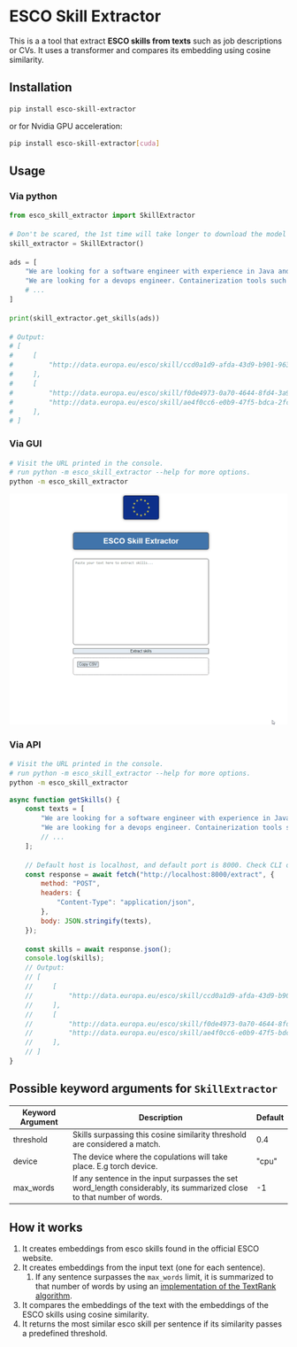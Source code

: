# ESCO Skill Extractor

This is a a tool that extract **ESCO skills from texts** such as job descriptions or CVs. It uses a transformer and compares its embedding using cosine similarity.

## Installation

```bash
pip install esco-skill-extractor
```

or for Nvidia GPU acceleration:

```bash
pip install esco-skill-extractor[cuda]
```

## Usage

### Via python

```python
from esco_skill_extractor import SkillExtractor

# Don't be scared, the 1st time will take longer to download the model and create the embeddings.
skill_extractor = SkillExtractor()

ads = [
    "We are looking for a software engineer with experience in Java and Python.",
    "We are looking for a devops engineer. Containerization tools such as Docker is a must. AWS is a plus."
    # ...
]

print(skill_extractor.get_skills(ads))

# Output:
# [
#     [
#         "http://data.europa.eu/esco/skill/ccd0a1d9-afda-43d9-b901-96344886e14d"
#     ],
#     [
#         "http://data.europa.eu/esco/skill/f0de4973-0a70-4644-8fd4-3a97080476f4",
#         "http://data.europa.eu/esco/skill/ae4f0cc6-e0b9-47f5-bdca-2fc2e6316dce",
#     ],
# ]
```

### Via GUI

```bash
# Visit the URL printed in the console.
# run python -m esco_skill_extractor --help for more options.
python -m esco_skill_extractor 
```

<img src="docs/gui.gif">

### Via API

```bash
# Visit the URL printed in the console.
# run python -m esco_skill_extractor --help for more options.
python -m esco_skill_extractor 
```

```js
async function getSkills() {
    const texts = [
        "We are looking for a software engineer with experience in Java and Python.",
        "We are looking for a devops engineer. Containerization tools such as Docker is a must. AWS is a plus."
        // ...
    ];

    // Default host is localhost, and default port is 8000. Check CLI options for more.
    const response = await fetch("http://localhost:8000/extract", {
        method: "POST",
        headers: {
            "Content-Type": "application/json",
        },
        body: JSON.stringify(texts),
    });

    const skills = await response.json();
    console.log(skills);
    // Output:
    // [
    //     [
    //         "http://data.europa.eu/esco/skill/ccd0a1d9-afda-43d9-b901-96344886e14d"
    //     ],
    //     [
    //         "http://data.europa.eu/esco/skill/f0de4973-0a70-4644-8fd4-3a97080476f4",
    //         "http://data.europa.eu/esco/skill/ae4f0cc6-e0b9-47f5-bdca-2fc2e6316dce",
    //     ],
    // ]
}
```

## Possible keyword arguments for `SkillExtractor`

| Keyword Argument | Description                                                                                                            | Default |
| ---------------- | ---------------------------------------------------------------------------------------------------------------------- | ------- |
| threshold        | Skills surpassing this cosine similarity threshold are considered a match.                                             | 0.4     |
| device           | The device where the copulations will take place. E.g torch device.                                                    | "cpu"   |
| max_words        | If any sentence in the input surpasses the set word_length considerably, its summarized close to that number of words. | -1      |

## How it works

1. It creates embeddings from esco skills found in the official ESCO website.
2. It creates embeddings from the input text (one for each sentence).
   1. If any sentence surpasses the `max_words` limit, it is summarized to that number of words by using an [implementation of the TextRank algorithm](https://github.com/summanlp/textrank).
3. It compares the embeddings of the text with the embeddings of the ESCO skills using cosine similarity.
4. It returns the most similar esco skill per sentence if its similarity passes a predefined threshold.
